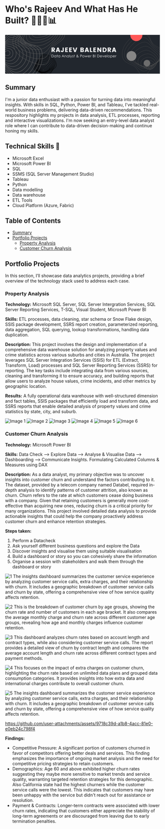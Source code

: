 # Who's Rajeev And What Has He Built? 👨🏽‍💻📊
<img title="banner" alt="Alt text" src="Black.png">

## Summary 
I'm a junior data enthusiast with a passion for turning data into meaningful insights. With skills in SQL, Python, Power BI, and Tableau, I've tackled real-world business problems, delivering data-driven recommendations. This respository highlights my projects in data analysis, ETL processes, reporting and interactive visualizations.  I'm now seeking an entry-level data analyst role where I can contribute to data-driven decision-making and continue honing my skills.

## Technical Skills 🔨
+ Microsoft Excel
+ Microsoft Power BI
+ SQL 
+ SSMS (SQL Server Management Studio)
+ Tableau
+ Python
+ Data modelling
+ Data warehouse
+ ETL Tools
+ Cloud Platform (Azure, Fabric)


## Table of Contents
+ [Summary](#summary)
+ [Portfolio Projects](#portfolio-projects)
  - [Property Analysis](#property-analysis)
  - [Customer Churn Analysis](#customer-churn-analysis)

























## Portfolio Projects  
In this section, I’ll showcase data analytics projects, providing a brief overview of the technology stack used to address each case.

### Property Analysis
**Technology:** Microsoft SQL Server, SQL Server Intergration Services, SQL Server Reporting Services, T-SQL, Visual Student, Microsoft Power BI

**Skills:** ETL processes, data cleaning, star schema or Snow Flake design, SSIS package development, SSRS report creation, parameterized reporting, data aggregation, SQL querying, lookup transformations, handling data duplication.

**Description:** This project involves the design and implementation of a comprehensive data warehouse solution for analyzing property values and crime statistics across various suburbs and cities in Australia. The project leverages SQL Server Integration Services (SSIS) for ETL (Extract, Transform, Load) processes and SQL Server Reporting Services (SSRS) for reporting. The key tasks include integrating data from various sources, cleaning and transforming it to ensure accuracy, and building reports that allow users to analyze house values, crime incidents, and other metrics by geographic location.

**Results:** A fully operational data warehouse with well-structured dimension and fact tables, SSIS packages that efficiently load and transform data, and SSRS reports that enable detailed analysis of property values and crime statistics by state, city, and suburb.

![Image 1](https://github.com/user-attachments/assets/7c8aa23e-6ded-4389-98b8-5257910890c5)
![Image 2](https://github.com/user-attachments/assets/ec63aa3a-8fd4-4b5b-9eaa-06e7ff0fadf8)
![Image 3](https://github.com/user-attachments/assets/2704e83f-22fd-4fbe-a087-f2eae364d749)
![Image 4](https://github.com/user-attachments/assets/c2c2ff23-9095-4213-95e4-e194beb33272)
![Image 5](https://github.com/user-attachments/assets/c4590719-7034-41a0-8a2f-52e36323e28a)
![Image 6](https://github.com/user-attachments/assets/0ae6b50e-461a-4ffd-b12b-5fd984a1f57d)




### Customer Churn Analysis

**Technology:** Microsoft Power BI 

**Skills:** Data Check --> Explore Data --> Analyse & Visualise Data --> Dashboarding --> Communicate Insights.
Formulating Calculated Columns & Measures using DAX

**Description:** As a data analyst, my primary objective was to uncover insights into customer churn and understand the factors contributing to it. The dataset, provided by a telecom company named Databel, required in-depth analysis to identify patterns of customer attrition, also known as churn. Churn refers to the rate at which customers cease doing business with a company. Given that retaining customers is generally more cost-effective than acquiring new ones, reducing churn is a critical priority for many organizations. This project involved detailed data analysis to provide actionable insights that could help the company proactively address customer churn and enhance retention strategies.

**Steps taken:** 
1. Perform a Datacheck
2. Ask yourself different business questions and explore the Data
3. Discover insights and visualise them using suitable visualisation
4. Build a dashboard or story so you can cohesively share the information
5. Organise a session with stakeholders and walk them through the dashboard or story


![1](https://github.com/user-attachments/assets/9550accb-2c79-4643-a39e-1acf7e791ba6)
The insights dashboard summarizes the customer service experience by analyzing customer service calls, extra charges, and their relationship with churn. It includes a geographic breakdown of customer service calls and churn by state, offering a comprehensive view of how service quality affects retention.

![2](https://github.com/user-attachments/assets/83cdbcbb-8946-4d90-97b4-7306b913f341)
This is the breakdown of customer churn by age groups, showing the churn rate and number of customers in each age bracket. It also compares the average monthly charge and churn rate across different customer age groups, revealing how age and monthly charges influence customer retention.

![3](https://github.com/user-attachments/assets/432a86df-0566-4e92-b68f-026009229f94)
This dashboard analyzes churn rates based on account length and contract types, while also considering customer service calls. The report provides a detailed view of churn by contract length and compares the average account length and churn rate across different contract types and payment methods.

![4](https://github.com/user-attachments/assets/98317268-de1b-46af-8f37-4acac2d669c7)
This focuses on the impact of extra charges on customer churn, highlighting the churn rate based on unlimited data plans and grouped data consumption categories. It provides insights into how extra data and international charges contribute to overall customer churn.

![5](https://github.com/user-attachments/assets/3e8fd633-4a28-4ca2-8dee-b07ce3a3f4ed)
The insights dashboard summarizes the customer service experience by analyzing customer service calls, extra charges, and their relationship with churn. It includes a geographic breakdown of customer service calls and churn by state, offering a comprehensive view of how service quality affects retention.


https://github.com/user-attachments/assets/9718c39d-a1b8-4acc-81e0-e0eb24c798f4


**Findings:** 
- Competitive Pressure: A significant portion of customers churned in favor of competitors offering better deals and services. This finding emphasizes the importance of ongoing market analysis and the need for competitive pricing strategies to retain customers.
- Demographics: Age 60 and above exhibited higher churn rates suggesting they maybe more sensitive to market trends and service quality, warranting targeted retention strategies for this demographic.
  Also California state had the highest churners while the customer service calls were the lowest. This indicates that customers may have been unhappy with the service but didn't reach out for assistance or resolution.
- Payment & Contracts: Longer-term contracts were associated with lower churn rates, indicating that customers either appreciate the stability of long-term agreements or are discouraged from leaving due to early termination penalties.




